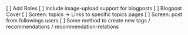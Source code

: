 [ ] Add Roles
[ ] Include image-upload support for blogposts
[ ] Blogpost Cover
[ ] Screen: topics -> Links to specific topics pages
[ ] Screen: post from followings users
[ ] Some method to create new tags / recommendations / recommendation-relations